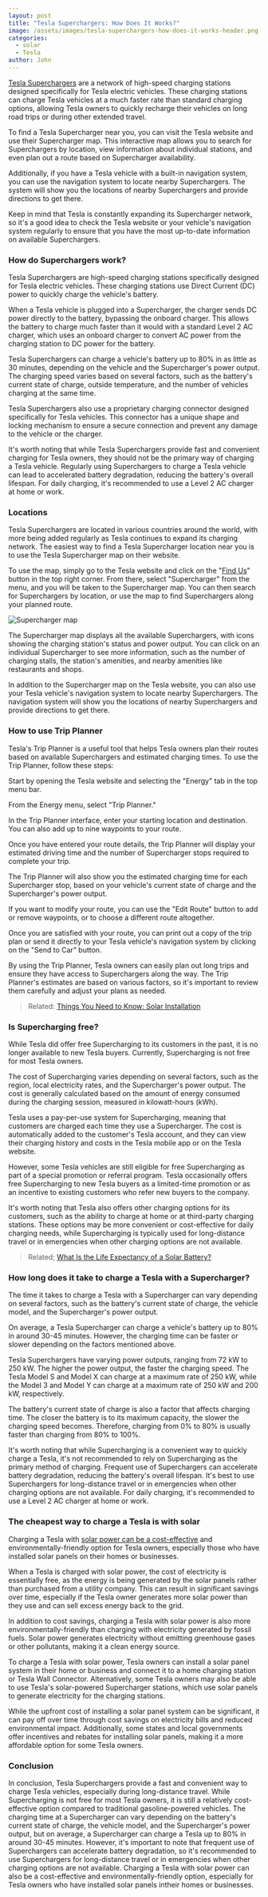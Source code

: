 ```yaml
---
layout: post
title: "Tesla Superchargers: How Does It Works?"
image: /assets/images/tesla-superchargers-how-does-it-works-header.png
categories:
  - solar
  - Tesla
author: John
---
```


[Tesla Superchargers](https://www.tesla.com/supercharger) are a network of high-speed charging stations designed specifically for Tesla electric vehicles. These charging stations can charge Tesla vehicles at a much faster rate than standard charging options, allowing Tesla owners to quickly recharge their vehicles on long road trips or during other extended travel.

To find a Tesla Supercharger near you, you can visit the Tesla website and use their Supercharger map. This interactive map allows you to search for Superchargers by location, view information about individual stations, and even plan out a route based on Supercharger availability.

Additionally, if you have a Tesla vehicle with a built-in navigation system, you can use the navigation system to locate nearby Superchargers. The system will show you the locations of nearby Superchargers and provide directions to get there.

Keep in mind that Tesla is constantly expanding its Supercharger network, so it's a good idea to check the Tesla website or your vehicle's navigation system regularly to ensure that you have the most up-to-date information on available Superchargers.

### How do Superchargers work?

Tesla Superchargers are high-speed charging stations specifically designed for Tesla electric vehicles. These charging stations use Direct Current (DC) power to quickly charge the vehicle's battery.

When a Tesla vehicle is plugged into a Supercharger, the charger sends DC power directly to the battery, bypassing the onboard charger. This allows the battery to charge much faster than it would with a standard Level 2 AC charger, which uses an onboard charger to convert AC power from the charging station to DC power for the battery.

Tesla Superchargers can charge a vehicle's battery up to 80% in as little as 30 minutes, depending on the vehicle and the Supercharger's power output. The charging speed varies based on several factors, such as the battery's current state of charge, outside temperature, and the number of vehicles charging at the same time.

Tesla Superchargers also use a proprietary charging connector designed specifically for Tesla vehicles. This connector has a unique shape and locking mechanism to ensure a secure connection and prevent any damage to the vehicle or the charger.

It's worth noting that while Tesla Superchargers provide fast and convenient charging for Tesla owners, they should not be the primary way of charging a Tesla vehicle. Regularly using Superchargers to charge a Tesla vehicle can lead to accelerated battery degradation, reducing the battery's overall lifespan. For daily charging, it's recommended to use a Level 2 AC charger at home or work.

### Locations

Tesla Superchargers are located in various countries around the world, with more being added regularly as Tesla continues to expand its charging network. The easiest way to find a Tesla Supercharger location near you is to use the Tesla Supercharger map on their website.

To use the map, simply go to the Tesla website and click on the "[Find Us](https://www.tesla.com/en_eu/findus?v=2&bounds=50.59576540423062%2C-65.51660275%2C27.486795548629846%2C-133.01660275&zoom=5&filters=store%2Cservice%2Csupercharger%2Cdestination%20charger%2Cbodyshop%2Cparty)" button in the top right corner. From there, select "Supercharger" from the menu, and you will be taken to the Supercharger map. You can then search for Superchargers by location, or use the map to find Superchargers along your planned route.

![Supercharger map](/assets/images/superchargers-usa.webp "Supercharger map")

The Supercharger map displays all the available Superchargers, with icons showing the charging station's status and power output. You can click on an individual Supercharger to see more information, such as the number of charging stalls, the station's amenities, and nearby amenities like restaurants and shops.

In addition to the Supercharger map on the Tesla website, you can also use your Tesla vehicle's navigation system to locate nearby Superchargers. The navigation system will show you the locations of nearby Superchargers and provide directions to get there.

### How to use Trip Planner

Tesla's Trip Planner is a useful tool that helps Tesla owners plan their routes based on available Superchargers and estimated charging times. To use the Trip Planner, follow these steps:

Start by opening the Tesla website and selecting the "Energy" tab in the top menu bar.

From the Energy menu, select "Trip Planner."

In the Trip Planner interface, enter your starting location and destination. You can also add up to nine waypoints to your route.

Once you have entered your route details, the Trip Planner will display your estimated driving time and the number of Supercharger stops required to complete your trip.

The Trip Planner will also show you the estimated charging time for each Supercharger stop, based on your vehicle's current state of charge and the Supercharger's power output.

If you want to modify your route, you can use the "Edit Route" button to add or remove waypoints, or to choose a different route altogether.

Once you are satisfied with your route, you can print out a copy of the trip plan or send it directly to your Tesla vehicle's navigation system by clicking on the "Send to Car" button.

By using the Trip Planner, Tesla owners can easily plan out long trips and ensure they have access to Superchargers along the way. The Trip Planner's estimates are based on various factors, so it's important to review them carefully and adjust your plans as needed.

> Related: [Things You Need to Know: Solar Installation](/thing-you-need-to-know-solar-installation/)

### Is Supercharging free?

While Tesla did offer free Supercharging to its customers in the past, it is no longer available to new Tesla buyers. Currently, Supercharging is not free for most Tesla owners.

The cost of Supercharging varies depending on several factors, such as the region, local electricity rates, and the Supercharger's power output. The cost is generally calculated based on the amount of energy consumed during the charging session, measured in kilowatt-hours (kWh).

Tesla uses a pay-per-use system for Supercharging, meaning that customers are charged each time they use a Supercharger. The cost is automatically added to the customer's Tesla account, and they can view their charging history and costs in the Tesla mobile app or on the Tesla website.

However, some Tesla vehicles are still eligible for free Supercharging as part of a special promotion or referral program. Tesla occasionally offers free Supercharging to new Tesla buyers as a limited-time promotion or as an incentive to existing customers who refer new buyers to the company.

It's worth noting that Tesla also offers other charging options for its customers, such as the ability to charge at home or at third-party charging stations. These options may be more convenient or cost-effective for daily charging needs, while Supercharging is typically used for long-distance travel or in emergencies when other charging options are not available.

> Related; [What Is the Life Expectancy of a Solar Battery?](/what-is-the-life-expectancy-of-a-solar-battery/)

### How long does it take to charge a Tesla with a Supercharger?

The time it takes to charge a Tesla with a Supercharger can vary depending on several factors, such as the battery's current state of charge, the vehicle model, and the Supercharger's power output.

On average, a Tesla Supercharger can charge a vehicle's battery up to 80% in around 30-45 minutes. However, the charging time can be faster or slower depending on the factors mentioned above.

Tesla Superchargers have varying power outputs, ranging from 72 kW to 250 kW. The higher the power output, the faster the charging speed. The Tesla Model S and Model X can charge at a maximum rate of 250 kW, while the Model 3 and Model Y can charge at a maximum rate of 250 kW and 200 kW, respectively.

The battery's current state of charge is also a factor that affects charging time. The closer the battery is to its maximum capacity, the slower the charging speed becomes. Therefore, charging from 0% to 80% is usually faster than charging from 80% to 100%.

It's worth noting that while Supercharging is a convenient way to quickly charge a Tesla, it's not recommended to rely on Supercharging as the primary method of charging. Frequent use of Superchargers can accelerate battery degradation, reducing the battery's overall lifespan. It's best to use Superchargers for long-distance travel or in emergencies when other charging options are not available. For daily charging, it's recommended to use a Level 2 AC charger at home or work.

### The cheapest way to charge a Tesla is with solar

Charging a Tesla with [solar power can be a cost-effective](/are-solar-panels-a-good-investment-for-you/) and environmentally-friendly option for Tesla owners, especially those who have installed solar panels on their homes or businesses.

When a Tesla is charged with solar power, the cost of electricity is essentially free, as the energy is being generated by the solar panels rather than purchased from a utility company. This can result in significant savings over time, especially if the Tesla owner generates more solar power than they use and can sell excess energy back to the grid.

In addition to cost savings, charging a Tesla with solar power is also more environmentally-friendly than charging with electricity generated by fossil fuels. Solar power generates electricity without emitting greenhouse gases or other pollutants, making it a clean energy source.

To charge a Tesla with solar power, Tesla owners can install a solar panel system in their home or business and connect it to a home charging station or Tesla Wall Connector. Alternatively, some Tesla owners may also be able to use Tesla's solar-powered Supercharger stations, which use solar panels to generate electricity for the charging stations.

While the upfront cost of installing a solar panel system can be significant, it can pay off over time through cost savings on electricity bills and reduced environmental impact. Additionally, some states and local governments offer incentives and rebates for installing solar panels, making it a more affordable option for some Tesla owners.

### Conclusion

In conclusion, Tesla Superchargers provide a fast and convenient way to charge Tesla vehicles, especially during long-distance travel. While Supercharging is not free for most Tesla owners, it is still a relatively cost-effective option compared to traditional gasoline-powered vehicles. The charging time at a Supercharger can vary depending on the battery's current state of charge, the vehicle model, and the Supercharger's power output, but on average, a Supercharger can charge a Tesla up to 80% in around 30-45 minutes. However, it's important to note that frequent use of Superchargers can accelerate battery degradation, so it's recommended to use Superchargers for long-distance travel or in emergencies when other charging options are not available. Charging a Tesla with solar power can also be a cost-effective and environmentally-friendly option, especially for Tesla owners who have installed solar panels intheir homes or businesses.
